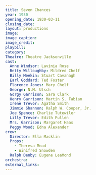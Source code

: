 ```yaml
---
title: Seven Chances
year: 1930
opening_date: 1930-03-11
closing_date:
layout: productions
image:
image_caption:
image_credit:
playbill:
category:
Theatre: Theatre Jacksonville
cast:
  Anne Windsor: Lavinia Rose
  Betty Willoughby: Mildred Chelf
  Billy Meekin: Stuart Cavanagh
  Earl Goddard: Ted Foster
  Florence Jones: Mary Chelf
  George: N.M. Ulsch
  Gorgy Garrison: Sara Clark
  Henry Garrison: Martin S. Fabian
  Irene Trevor: Agatha Smith
  Jimmie Shannon: Ralph W. Cooper, Jr.
  Joe Spence: Charlie Tutewiler
  Lilly Trevor: Edith Pullen
  Mrs. Garrison: Margaret Haas
  Peggy Wood: Edna Alexander
crew:
  Director: Ella Macklin
  Props:
    - Theresa Mead
    - Winifred Snowden
  Ralph Denby: Eugene LeaMond
orchestra:
external_links:
---
```

